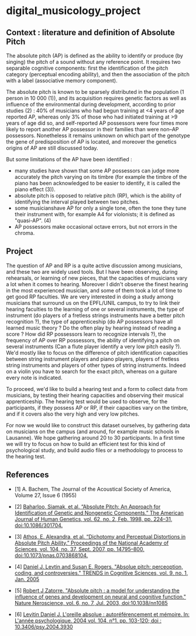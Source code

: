 # digital_musicology_project


## Context : literature and definition of Absolute Pitch

 The absolute pitch (AP) is defined as the ability to identify or produce (by singing) the pitch of a sound without any reference point.
 It requires two separable cognitive components: first the identification of the pitch category (perceptual encoding ability), and then the association of the pitch with a label (associative memory component).

The absolute pitch is known to be sparsely distributed in the population (1 person in 10 000 (1)), and its acquisition requires
genetic factors as well as influence of the environmental during development, according to prior studies (2) :
40% of musicians who had begun training at <4 years of age reported AP, whereas only 3% of those who had initiated training at >9 years of age did so, and self-reported AP possessors were four times more likely to report another AP possessor in their families than were non–AP possessors. Nonetheless it remains unknown on which part of the genotype the gene of predisposition of AP is located, and moreover the genetics origins of AP are still discussed today.

But some limitations of the AP have been identified :
* many studies have shown that some AP possessors can judge more accurately the pitch varying on its timbre (for example the timbre of the piano has been acknowledged to be easier to identify, it is called the piano effect (3)).
* absolute pitch is opposed to relative pitch (RP), which is the ability of identifying the interval played between two pitches.
* some musicianshave AP for only a single tone, often the tone they tune their instrument with, for example A4 for violonists; it is defined as "quasi-AP". (4)
* AP possessors make occasional octave errors, but not errors in the chroma.


## Project

The question of AP and RP is a quite active discussion among musicians, and these two are widely used tools. But I have been observing, during rehearsals, or learning of new pieces, that the capacities of musicians vary a lot when it comes to hearing. Moreover I didn't observe the finest hearing in the most experienced musician, and some of them took a lot of time to get good RP faculties.
We are very interested in doing a study among musicians that surround us on the EPFL/UNIL campus, to try to link their hearing faculties to the learning of one or several instruments, the type of instrument (do players of a fretless strings instruments have a better pitch recognition ?), the type of apprenticeship (do AP possessors have all learned music theory ? Do the often play by hearing instead of reading a score ? How did RP possessors learn to recognize intervals ?), the frequency of AP over RP possessors, the ability of identifying a pitch on several instruments (Can a flute player identify a very low pitch easily ?).
We'd mostly like to focus on the difference of pitch identification capacities between string instrument players and piano players, players of fretless string instruments and players of other types of string instruments. Indeed on a violin you have to search for the exact pitch, whereas on a guitare every note is indicated.

To proceed, we'd like to build a hearing test and a form to collect data from musicians, by testing their hearing capacities and observing their musical apprenticeship.
The hearing test would be used to observe, for the participants, if they possess AP or RP, if their capacities vary on the timbre, and if it covers also the very high and very low pitches.

For now we would like to construct this dataset ourselves, by gathering data on musicians on the campus (and around, for example music schools in Lausanne). We hope gathering around 20 to 30 participants.
In a first time we will try to focus on how to build an efficient test for this kind of psychological study, and build audio files or a methodology to process to the hearing test.




## References


* [1] A. Bachem, The Journal of the Acoustical Society of America, Volume 27, Issue 6 (1955)

* [2]  [Baharloo, Siamak, et al. “Absolute Pitch: An Approach for Identification of Genetic and Nongenetic Components.” The American Journal of Human Genetics, vol. 62, no. 2, Feb. 1998, pp. 224–31, doi:10.1086/301704.](https://ac.els-cdn.com/S0002929707634867/1-s2.0-S0002929707634867-main.pdf?_tid=9d87961d-6596-4e64-886e-a8b22427e70b&acdnat=1521634550_f2bf5bc2e82c5fe352dda867c01d576b)

* [3]  [Athos, E. Alexandra, et al. “Dichotomy and Perceptual Distortions in Absolute Pitch Ability.” Proceedings of the National Academy of Sciences, vol. 104, no. 37, Sept. 2007, pp. 14795–800, doi:10.1073/pnas.0703868104.](http://www.pnas.org/content/104/37/14795.long)

* [4] [Daniel J. Levtin and Susan E. Rogers. "Absolue pitch: perceoption, coding, and controversies." TRENDS in Cognitive Sciences, vol. 9, no. 1, Jan. 2005](https://pdfs.semanticscholar.org/6b97/f1a16513aff0567a3d55b719eae2f220e6b7.pdf)

* [5] [Robert J Zatorre. "Absolute pitch : a model for understanding the influence of genes and development on neural and cognitive function." Nature Neroscience, vol. 6, no. 7, Jul. 2003, doi:10.1038/nn1085](http://www.cogsci.ucsd.edu/~creel/COGS160/COGS160_files/zatorreNN2003.pdf)

* [6] [Levitin Daniel J. L'oreille absolue : autoréférencement et mémoire. In: L'année psychologique. 2004 vol. 104, n°1. pp. 103-120;
doi : 10.3406/psy.2004.3930](http://www.persee.fr/doc/psy_0003-5033_2004_num_104_1_3930)


